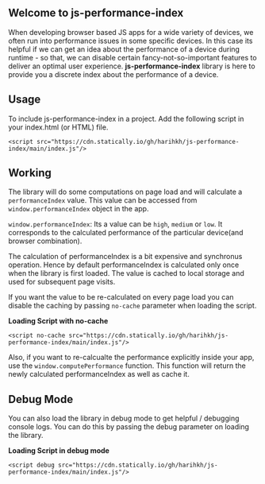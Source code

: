 ## Welcome to js-performance-index
When developing browser based JS apps for a wide variety of devices, we often run into performance issues in some specific devices. In this case its helpful if we can get an idea about the performance of a device during runtime - so that, we can disable certain fancy-not-so-important features to deliver an optimal user experience. **js-performance-index** library is here to provide you a discrete index about the performance of a device.

## Usage
To include js-performance-index in a project. Add the following script in your index.html (or HTML) file.

    <script src="https://cdn.statically.io/gh/harihkh/js-performance-index/main/index.js"/>

## Working
The library will do some computations on page load and will calculate a `performanceIndex` value. This value can be accessed from `window.performanceIndex`  object in the app.

`window.performanceIndex`:  Its a value can be `high`, `medium` or `low`. It corresponds to the calculated performance of the particular device(and browser combination).

The calculation of performanceIndex is a bit expensive and synchronus operation. Hence by default performanceIndex is calculated only once when the library is first loaded. The value is cached to local storage and used for subsequent page visits.

If you want the value to be re-calculated on every page load you can disable the caching by passing `no-cache` parameter when loading the script.

**Loading Script with no-cache**

    <script no-cache src="https://cdn.statically.io/gh/harihkh/js-performance-index/main/index.js"/>

Also, if you want to re-calcualte the performance explicitly inside your app,  use the `window.computePerformance` function. This function will return the newly calculated performanceIndex as well as cache it.

## Debug Mode
You can also load the library in debug mode to get helpful / debugging console logs. You can do this by passing the debug parameter on loading the library.

**Loading Script in debug mode**

    <script debug src="https://cdn.statically.io/gh/harihkh/js-performance-index/main/index.js"/>
